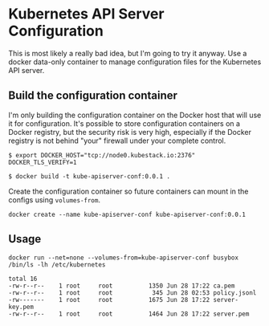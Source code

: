 # Kubernetes API Server Configuration

This is most likely a really bad idea, but I'm going to try it anyway. Use a docker data-only container to manage configuration files for the Kubernetes API server.

## Build the configuration container

I'm only building the configuration container on the Docker host that will use it for configuration. It's possible to store configuration containers on a Docker registry, but the security risk is very high, especially if the Docker registry is not behind "your" firewall under your complete control.

```
$ export DOCKER_HOST="tcp://node0.kubestack.io:2376" DOCKER_TLS_VERIFY=1
```

```
$ docker build -t kube-apiserver-conf:0.0.1 .
```

Create the configuration container so future containers can mount in the configs using `volumes-from`. 

```
docker create --name kube-apiserver-conf kube-apiserver-conf:0.0.1
```

## Usage

```
docker run --net=none --volumes-from=kube-apiserver-conf busybox /bin/ls -lh /etc/kubernetes
```

```
total 16
-rw-r--r--    1 root     root          1350 Jun 28 17:22 ca.pem
-rw-r--r--    1 root     root           345 Jun 28 02:53 policy.jsonl
-rw-------    1 root     root          1675 Jun 28 17:22 server-key.pem
-rw-r--r--    1 root     root          1464 Jun 28 17:22 server.pem
```
